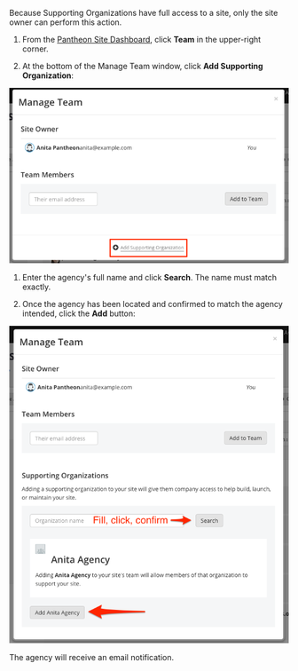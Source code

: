 <Alert title="note" type="info">

Because Supporting Organizations have full access to a site, only the site owner can perform this action.

</Alert>

1. From the [Pantheon Site Dashboard](https://dashboard.pantheon.io/), click <span class="glyphicons glyphicons-group"></span> **Team** in the upper-right corner.

1. At the bottom of the Manage Team window, click <span class="glyphicons glyphicons-plus-sign"></span> **Add Supporting Organization**:

  ![Add a supporting organization button](../docs/assets/images/dashboard/multi_org1.png)

1. Enter the agency's full name and click **Search**. The name must match exactly.

1. Once the agency has been located and confirmed to match the agency intended, click the **Add** button:

  ![Confirm supporting organization](../docs/assets/images/dashboard/multi_org2.png)

  The agency will receive an email notification.
